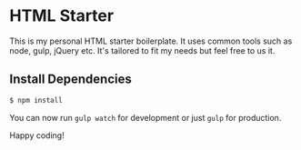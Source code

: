 # HTML Starter
This is my personal HTML starter boilerplate. It uses common tools such as node, gulp, jQuery etc. It's tailored to fit my needs but feel free to us it.

## Install Dependencies

```bash
$ npm install
```

You can now run `gulp watch` for development or just `gulp` for production.

Happy coding!
